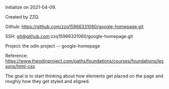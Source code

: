 Initialize on 2021-04-09.

Created by ZZQ.

Github: https://github.com/zzq15966331060/google-homepage.git

SSH: git@github.com:zzq15966331060/google-homepage.git

Project: the odin project -- google-homepage

Reference: https://www.theodinproject.com/paths/foundations/courses/foundations/lessons/html-css


The goal is to start thinking about how elements get placed on the page and roughly how they get styled and aligned.
